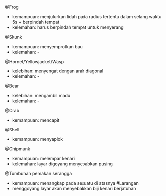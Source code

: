 @Frog
- kemampuan: menjulurkan lidah pada radius tertentu dalam selang waktu 5s + berpindah tempat
- kelemahan: harus berpindah tempat untuk menyerang

@Skunk
- kemampuan: menyemprotkan bau
- kelemahan: -

@Hornet/Yellowjacket/Wasp
- kelebihan: menyengat dengan arah diagonal
- kelemahan: -

@Bear
- kelebihan: mengambil madu
- kelemahan: -

@Crab
- kemampuan: mencapit

@Shell
- kemampuan: menyaplok

@Chipmunk
- kemampuan: melempar kenari
- kelemahan: layar digoyang menyebabkan pusing

@Tumbuhan pemakan serangga
- kemampuan: menangkap pada sesuatu di atasnya
#Larangan
- menggoyang layar akan menyebabkan biji kenari berjatuhan
